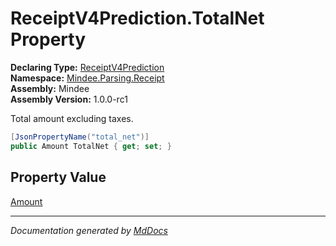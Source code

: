 ﻿<!--  
  <auto-generated>   
    The contents of this file were generated by a tool.  
    Changes to this file may be list if the file is regenerated  
  </auto-generated>   
-->

# ReceiptV4Prediction.TotalNet Property

**Declaring Type:** [ReceiptV4Prediction](../index.md)  
**Namespace:** [Mindee.Parsing.Receipt](../../index.md)  
**Assembly:** Mindee  
**Assembly Version:** 1.0.0\-rc1

Total amount excluding taxes.

```csharp
[JsonPropertyName("total_net")]
public Amount TotalNet { get; set; }
```

## Property Value

[Amount](../../../Common/Amount/index.md)

___

*Documentation generated by [MdDocs](https://github.com/ap0llo/mddocs)*
